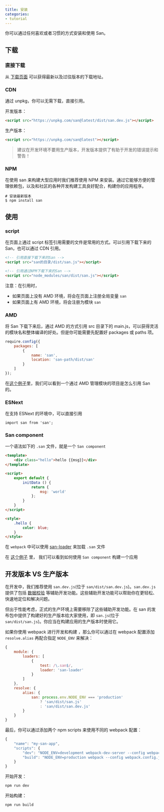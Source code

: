 ```yaml
---
title: 安装
categories:
- tutorial
---
```


你可以通过任何喜欢或者习惯的方式安装和使用 San。


下载
-----

### 直接下载

从 [下载页面](https://github.com/baidu/san/releases) 可以获得最新以及过往版本的下载地址。

### CDN

通过 unpkg，你可以无需下载，直接引用。

开发版本：

```html
<script src="https://unpkg.com/san@latest/dist/san.dev.js"></script>
```

生产版本：

```html
<script src="https://unpkg.com/san@latest"></script>
```

> 建议在开发环境不要用生产版本，开发版本提供了有助于开发的错误提示和警告！

### NPM

在使用 san 来构建大型应用时我们推荐使用 NPM 来安装。通过它能够方便的管理依赖包，以及和社区的各种开发构建工具良好配合，构建你的应用程序。

```shell
# 安装最新版本
$ npm install san
```

使用
-----


### script

在页面上通过 script 标签引用需要的文件是常用的方式。可以引用下载下来的 San，也可以通过 CDN 引用。


```html
<!-- 引用直接下载下来的San -->
<script src="san的目录/dist/san.js"></script>

<!-- 引用通过NPM下载下来的San -->
<script src="node_modules/san/dist/san.js"></script>
```

注意：在引用时，

- 如果页面上没有 AMD 环境，将会在页面上注册全局变量 `san`
- 如果页面上有 AMD 环境，将会注册为模块 `san`


### AMD

将 San 下载下来后，通过 AMD 的方式引用 src 目录下的 main.js，可以获得灵活的模块名和整体编译的好处。但是你可能需要先配置好 packages 或 paths 项。

```js
require.config({
    packages: [
        {
            name: 'san',
            location: 'san-path/dist/san'
        }
    ]
});
```

在[这个例子](https://github.com/baidu/san/tree/master/example/todos-amd)里，我们可以看到一个通过 AMD 管理模块的项目是怎么引用 San 的。

### ESNext

在支持 ESNext 的环境中，可以直接引用

```
import san from 'san';
```

### San component

一个语法如下的 `.san` 文件，就是一个 `San component`

```html
<template>
    <div class="hello">hello {{msg}}</div>
</template>

<script>
    export default {
        initData () {
            return {
                msg: 'world'
            };
        }
    }
</script>

<style>
    .hello {
        color: blue;
    }
</style>
```

在 `webpack` 中可以使用 [san-loader](https://github.com/ecomfe/san-loader)  来加载 `.san` 文件

在 [这个例子](https://github.com/baidu/san/tree/master/example/todos-esnext) 里，
我们可以看到如何使用 `San component` 构建一个应用

开发版本 VS 生产版本
----------

在开发中，我们推荐使用 `san.dev.js`(位于 `san/dist/san.dev.js`)。`san.dev.js` 提供了包括 [数据校验](/san/tutorial/data-checking/) 等辅助开发功能。这些辅助开发功能可以帮助你在更轻松、快速地定位和解决问题。

但出于性能考虑，正式的生产环境上需要移除了这些辅助开发功能。在 san 的发布包中提供了构建好的生产版本给大家使用，即 `san.js`(位于 `san/dist/san.js`)。你应当在构建应用的生产版本时使用它。

如果你使用 webpack 进行开发和构建 ，那么你可以通过在 webpack 配置添加 `resolve.alias` 再配合指定 `NODE_ENV` 来解决：

```js
{
    module: {
        loaders: [
            {
                test: /\.san$/,
                loader: 'san-loader'
            }
        ]
    },
    resolve: {
        alias: {
            san: process.env.NODE_ENV === 'production'
                ? 'san/dist/san.js'
                : 'san/dist/san.dev.js'
        }
    }
}
```

最后，你可以通过添加两个 npm scripts 来使用不同的 webpack 配置：

```js
{
    "name": "my-san-app",
    "scripts": {
        "dev": "NODE_ENV=development webpack-dev-server --config webpack.config.js",
        "build": "NODE_ENV=production webpack --config webpack.config.js"
    }
}
```

开始开发：

```sh
npm run dev
```

开始构建：

```sh
npm run build
```
